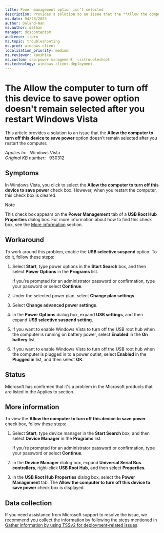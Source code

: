 ```yaml
---
title: Power management option isn't selected
description: Provides a solution to an issue that the **Allow the computer to turn off this device to save power** option doesn't remain selected after you restart the computer.
ms.date: 04/28/2023
author: Deland-Han
ms.author: delhan
manager: dcscontentpm
audience: itpro
ms.topic: troubleshooting
ms.prod: windows-client
localization_priority: medium
ms.reviewer: kaushika
ms.custom: sap:power-management, csstroubleshoot
ms.technology: windows-client-deployment
---
```

# The Allow the computer to turn off this device to save power option doesn't remain selected after you restart Windows Vista

This article provides a solution to an issue that the **Allow the computer to turn off this device to save power** option doesn't remain selected after you restart the computer.

_Applies to:_ &nbsp; Windows Vista  
_Original KB number:_ &nbsp; 930312

## Symptoms

In Windows Vista, you click to select the **Allow the computer to turn off this device to save power** check box. However, when you restart the computer, this check box is cleared.

> [!NOTE]
> This check box appears on the **Power Management** tab of a **USB Root Hub Properties** dialog box. For more information about how to find this check box, see the [More information](#more-information) section.

## Workaround

To work around this problem, enable the **USB selective suspend** option. To do it, follow these steps:

1. Select **Start**, type power options in the **Start Search** box, and then select **Power Options** in the **Programs** list.

    If you're prompted for an administrator password or confirmation, type your password or select **Continue**.
1. Under the selected power plan, select **Change plan settings**.
1. Select **Change advanced power settings**.
1. In the **Power Options** dialog box, expand **USB settings**, and then expand **USB selective suspend setting**.
1. If you want to enable Windows Vista to turn off the USB root hub when the computer is running on battery power, select **Enabled** in the **On battery** list.
1. If you want to enable Windows Vista to turn off the USB root hub when the computer is plugged in to a power outlet, select **Enabled** in the **Plugged in** list, and then select **OK**.

## Status

Microsoft has confirmed that it's a problem in the Microsoft products that are listed in the Applies to section.

## More information

To view the **Allow the computer to turn off this device to save power** check box, follow these steps:

1. Select **Start**, type device manager in the **Start Search** box, and then select **Device Manager** in the **Programs** list.

    If you're prompted for an administrator password or confirmation, type your password or select **Continue**.
2. In the **Device Manager** dialog box, expand **Universal Serial Bus controllers**, right-click **USB Root Hub**, and then select **Properties**.
3. In the **USB Root Hub Properties** dialog box, select the **Power Management** tab. The **Allow the computer to turn off this device to save power** check box is displayed.

## Data collection

If you need assistance from Microsoft support to resolve the issue, we recommend you collect the information by following the steps mentioned in [Gather information by using TSSv2 for deployment-related issues](../windows-troubleshooters/gather-information-using-tssv2-deployment.md).

